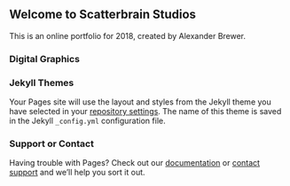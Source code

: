 ## Welcome to Scatterbrain Studios

This is an online portfolio for 2018, created by Alexander Brewer.

### Digital Graphics



### Jekyll Themes

Your Pages site will use the layout and styles from the Jekyll theme you have selected in your [repository settings](https://github.com/ABrewer876/Portfolio/settings). The name of this theme is saved in the Jekyll `_config.yml` configuration file.

### Support or Contact

Having trouble with Pages? Check out our [documentation](https://help.github.com/categories/github-pages-basics/) or [contact support](https://github.com/contact) and we’ll help you sort it out.
